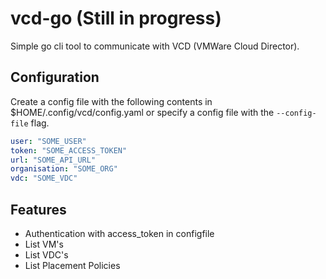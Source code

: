 # vcd-go (Still in progress)

Simple go cli tool to communicate with VCD (VMWare Cloud Director).

## Configuration

Create a config file with the following contents in $HOME/.config/vcd/config.yaml or specify a config file with the `--config-file` flag.

```yaml
user: "SOME_USER"
token: "SOME_ACCESS_TOKEN"
url: "SOME_API_URL"
organisation: "SOME_ORG"
vdc: "SOME_VDC"
```

## Features

- Authentication with access_token in configfile
- List VM's
- List VDC's
- List Placement Policies
